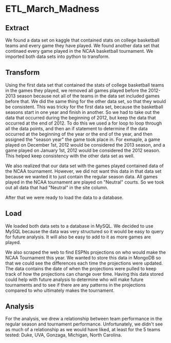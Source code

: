 # ETL_March_Madness

## Extract

We found a data set on kaggle that contained stats on college basketball teams and every game they have played. We found another data set
that continaed every game played in the NCAA basketball tournament. We imported both data sets into python to transform.

## Transform

Using the first data set that contained the stats of college basketball teams in the games they played, we removed all games played before
the 2012-2013 season because not all of the teams in the data set included games before that. We did the same thing for the other data set,
so that they would be consistent. This was tricky for the first data set, because the basketball seasons start in one year and finish in
another. So we had to take out the data that occurred during the beginning of 2012, but keep the data that occurred at the end of 2012. To
do this we used a for loop to loop through all the data points, and then an if statement to determine if the data occurred at the beginning
of the year or the end of the year, and then assigned the "season year" the game took place in. For exmaple, a game played on December 1st,
2012 would be considered the 2013 season, and a game played on January 1st, 2012 would be considered the 2012 season. This helped keep
consistency with the other data set as well.

We also realized that our data set with the games played contained data of the NCAA tournament. However, we did not want this data in that
data set because we wanted it to just contain the regular season data. All games played in the NCAA tournament are played on "Neutral"
courts. So we took out all data that had "Neutral" in the site column.

After that we were ready to load the data to a database.

## Load

We loaded both data sets to a database in MySQL. We decided to use MySQL because the data was very structured so it would be easy to query
for future analysis. It will also be easy to add to it as more games are played.

We also scraped the web to find ESPNs projections on who would make the NCAA Tournament this year. We wanted to store this data in MongoDB
so that we could see the differences each time the projections were updated. The data contains the date of when the projections were 
pulled to keep track of how the projections can change over time. Having this data stored could help with future analysis to
determine who will make future tournaments and to see if there are any patterns in the projections compared to who ultimately makes the
tournament.

## Analysis
For the analysis, we drew a relationship between team performance in the regular season and tournament performance. Unfortunately, we didn't see as much of a relationship as we would have liked, at least for the 5 teams tested: Duke, UVA, Gonzaga, Michigan, North Carolina.